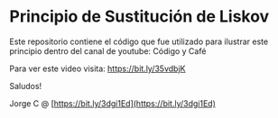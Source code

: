 # Principio de Sustitución de Liskov

Este repositorio contiene el código que fue utilizado para ilustrar este principio dentro del canal de youtube: Código y Café

Para ver este video visita: https://bit.ly/35vdbjK

Saludos!

Jorge C @ [https://bit.ly/3dgi1Ed](https://bit.ly/3dgi1Ed)
